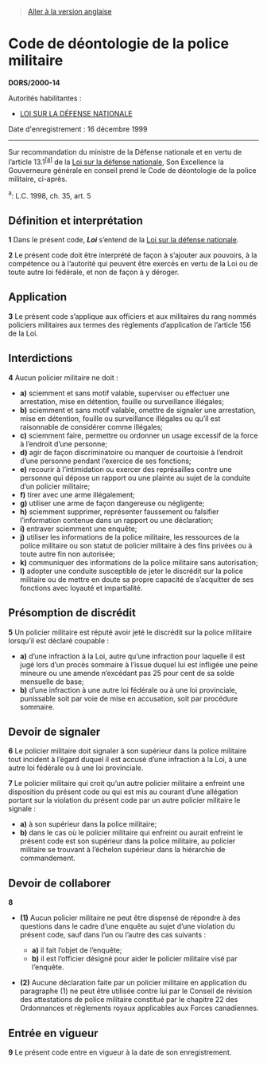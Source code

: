> [Aller à la version anglaise](/en/Regulations/Statutory%20Orders%20and%20Regulations/2000/14.md)

# Code de déontologie de la police militaire

**DORS/2000-14**

Autorités habilitantes : 
- [LOI SUR LA DÉFENSE NATIONALE](/fr/Lois/Lois%20révisées%20du%20Canada/N/N-5.md)

Date d'enregistrement : 16 décembre 1999

----------

Sur recommandation du ministre de la Défense nationale et en vertu de l’article 13.1<sup><a href='#footnote1_f'>[a]</a></sup> de la [Loi sur la défense nationale](/fr/Lois/Lois%20révisées%20du%20Canada/N/N-5.md), Son Excellence la Gouverneure générale en conseil prend le Code de déontologie de la police militaire, ci-après.

<a name='footnote1_f'><sup>a</sup></a>: L.C. 1998, ch. 35, art. 5<br />




## Définition et interprétation


**1** Dans le présent code, ***Loi*** s’entend de la [Loi sur la défense nationale](/fr/Lois/Lois%20révisées%20du%20Canada/N/N-5.md).



**2** Le présent code doit être interprété de façon à s’ajouter aux pouvoirs, à la compétence ou à l’autorité qui peuvent être exercés en vertu de la Loi ou de toute autre loi fédérale, et non de façon à y déroger.




## Application


**3** Le présent code s’applique aux officiers et aux militaires du rang nommés policiers militaires aux termes des règlements d’application de l’article 156 de la Loi.




## Interdictions


**4** Aucun policier militaire ne doit :
- **a)** sciemment et sans motif valable, superviser ou effectuer une arrestation, mise en détention, fouille ou surveillance illégales;
- **b)** sciemment et sans motif valable, omettre de signaler une arrestation, mise en détention, fouille ou surveillance illégales ou qu’il est raisonnable de considérer comme illégales;
- **c)** sciemment faire, permettre ou ordonner un usage excessif de la force à l’endroit d’une personne;
- **d)** agir de façon discriminatoire ou manquer de courtoisie à l’endroit d’une personne pendant l’exercice de ses fonctions;
- **e)** recourir à l’intimidation ou exercer des représailles contre une personne qui dépose un rapport ou une plainte au sujet de la conduite d’un policier militaire;
- **f)** tirer avec une arme illégalement;
- **g)** utiliser une arme de façon dangereuse ou négligente;
- **h)** sciemment supprimer, représenter faussement ou falsifier l’information contenue dans un rapport ou une déclaration;
- **i)** entraver sciemment une enquête;
- **j)** utiliser les informations de la police militaire, les ressources de la police militaire ou son statut de policier militaire à des fins privées ou à toute autre fin non autorisée;
- **k)** communiquer des informations de la police militaire sans autorisation;
- **l)** adopter une conduite susceptible de jeter le discrédit sur la police militaire ou de mettre en doute sa propre capacité de s’acquitter de ses fonctions avec loyauté et impartialité.




## Présomption de discrédit


**5** Un policier militaire est réputé avoir jeté le discrédit sur la police militaire lorsqu’il est déclaré coupable :
- **a)** d’une infraction à la Loi, autre qu’une infraction pour laquelle il est jugé lors d’un procès sommaire à l’issue duquel lui est infligée une peine mineure ou une amende n’excédant pas 25 pour cent de sa solde mensuelle de base;
- **b)** d’une infraction à une autre loi fédérale ou à une loi provinciale, punissable soit par voie de mise en accusation, soit par procédure sommaire.




## Devoir de signaler


**6** Le policier militaire doit signaler à son supérieur dans la police militaire tout incident à l’égard duquel il est accusé d’une infraction à la Loi, à une autre loi fédérale ou à une loi provinciale.



**7** Le policier militaire qui croit qu’un autre policier militaire a enfreint une disposition du présent code ou qui est mis au courant d’une allégation portant sur la violation du présent code par un autre policier militaire le signale :
- **a)** à son supérieur dans la police militaire;
- **b)** dans le cas où le policier militaire qui enfreint ou aurait enfreint le présent code est son supérieur dans la police militaire, au policier militaire se trouvant à l’échelon supérieur dans la hiérarchie de commandement.




## Devoir de collaborer


**8** 

- **(1)** Aucun policier militaire ne peut être dispensé de répondre à des questions dans le cadre d’une enquête au sujet d’une violation du présent code, sauf dans l’un ou l’autre des cas suivants :
	- **a)** il fait l’objet de l’enquête;
	- **b)** il est l’officier désigné pour aider le policier militaire visé par l’enquête.

- **(2)** Aucune déclaration faite par un policier militaire en application du paragraphe (1) ne peut être utilisée contre lui par le Conseil de révision des attestations de police militaire constitué par le chapitre 22 des Ordonnances et règlements royaux applicables aux Forces canadiennes.




## Entrée en vigueur


**9** Le présent code entre en vigueur à la date de son enregistrement.


